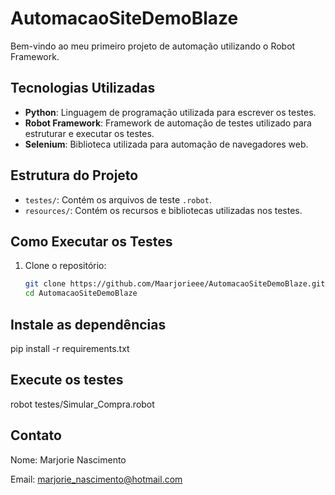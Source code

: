 # AutomacaoSiteDemoBlaze

Bem-vindo ao meu primeiro projeto de automação utilizando o Robot Framework.

## Tecnologias Utilizadas

- **Python**: Linguagem de programação utilizada para escrever os testes.
- **Robot Framework**: Framework de automação de testes utilizado para estruturar e executar os testes.
- **Selenium**: Biblioteca utilizada para automação de navegadores web.

## Estrutura do Projeto

- `testes/`: Contém os arquivos de teste `.robot`.
- `resources/`: Contém os recursos e bibliotecas utilizadas nos testes.

## Como Executar os Testes

1. Clone o repositório:
   ```sh
   git clone https://github.com/Maarjorieee/AutomacaoSiteDemoBlaze.git
   cd AutomacaoSiteDemoBlaze

## Instale as dependências
pip install -r requirements.txt

## Execute os testes
robot testes/Simular_Compra.robot

## Contato
Nome: Marjorie Nascimento

Email: marjorie_nascimento@hotmail.com
